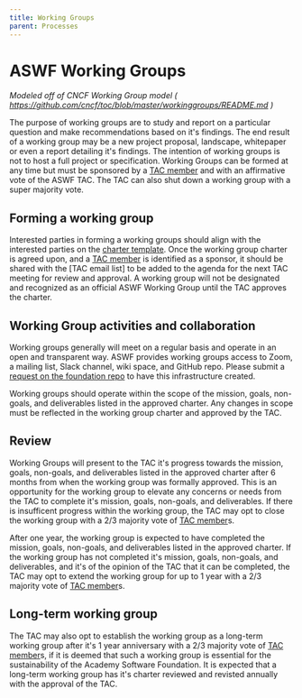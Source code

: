 ```yaml
---
title: Working Groups
parent: Processes
---
```


# ASWF Working Groups
_Modeled off of CNCF Working Group model ( https://github.com/cncf/toc/blob/master/workinggroups/README.md )_

The purpose of working groups are to study and report on a particular question and make recommendations based on it's findings. The end result of a working group may be a new project proposal, landscape, whitepaper or even a report detailing it's findings. The intention of working groups is not to host a full project or specification. Working Groups can be formed at any time but must be sponsored by a [TAC member] and with an affirmative vote of the ASWF TAC. The TAC can also shut down a working group with a super majority vote.

## Forming a working group

Interested parties in forming a working groups should align with the interested parties on the [charter template]. Once the working group charter is agreed upon, and a [TAC member] is identified as a sponsor, it should be shared with the [TAC email list] to be added to the agenda for the next TAC meeting for review and approval. A working group will not be designated and recognized as an official ASWF Working Group until the TAC approves the charter.

## Working Group activities and collaboration

Working groups generally will meet on a regular basis and operate in an open and transparent way. ASWF provides working groups access to Zoom, a mailing list, Slack channel, wiki space, and GitHub repo. Please submit a [request on the foundation repo](https://github.com/AcademySoftwareFoundation/foundation/issues/new) to have this infrastructure created.

Working groups should operate within the scope of the mission, goals, non-goals, and deliverables listed in the approved charter. Any changes in scope must be reflected in the working group charter and approved by the TAC.

## Review

Working Groups will present to the TAC it's progress towards the mission, goals, non-goals, and deliverables listed in the approved charter after 6 months from when the working group was formally approved. This is an opportunity for the working group to elevate any concerns or needs from the TAC to complete it's mission, goals, non-goals, and deliverables. If there is insufficent progress within the working group, the TAC may opt to close the working group with a 2/3 majority vote of [TAC member]s.

After one year, the working group is expected to have completed the mission, goals, non-goals, and deliverables listed in the approved charter. If the working group has not completed it's mission, goals, non-goals, and deliverables, and it's of the opinion of the TAC that it can be completed, the TAC may opt to extend the working group for up to 1 year with a 2/3 majority vote of [TAC member]s. 

## Long-term working group

The TAC may also opt to establish the working group as a long-term working group after it's 1 year anniversary with a 2/3 majority vote of [TAC member]s, if it is deemed that such a working group is essential for the sustainability of the Academy Software Foundation. It is expected that a long-term working group has it's charter reviewed and revisted annually with the approval of the TAC.

[TAC member]: https://github.com/AcademySoftwareFoundation/tac#tac-members
[charter template]: https://github.com/AcademySoftwareFoundation/tac/blob/master/process/wg_readme_template.md
